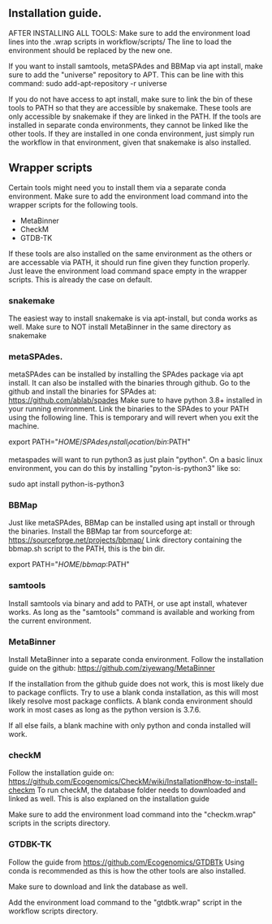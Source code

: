 ## Installation guide.

AFTER INSTALLING ALL TOOLS:
Make sure to add the environment load lines into the .wrap scripts in workflow/scripts/
The line to load the environment should be replaced by the new one.

If you want to install samtools, metaSPAdes and BBMap via apt install, make sure to add the "universe" repository to APT.
This can be line with this command: sudo add-apt-repository -r universe

If you do not have access to apt install, make sure to link the bin of these tools to PATH so that they are accessible by snakemake.
These tools are only accessible by snakemake if they are linked in the PATH.
If the tools are installed in separate conda environments, they cannot be linked like the other tools.
If they are installed in one conda environment, just simply run the workflow in that environment, given that snakemake is also installed.

## Wrapper scripts
Certain tools might need you to install them via a separate conda environment.
Make sure to add the environment load command into the wrapper scripts for the following tools.

- MetaBinner
- CheckM
- GTDB-TK

If these tools are also installed on the same environment as the others or are accessable via PATH, it should run fine given they function properly.
Just leave the environment load command space empty in the wrapper scripts. This is already the case on default.

### snakemake
The easiest way to install snakemake is via apt-install, but conda works as well.
Make sure to NOT install MetaBinner in the same directory as snakemake

### metaSPAdes.
metaSPAdes can be installed by installing the SPAdes package via apt install.
It can also be installed with the binaries through github.
Go to the github and install the binaries for SPAdes at: https://github.com/ablab/spades
Make sure to have python 3.8+ installed in your running environment.
Link the binaries to the SPAdes to your PATH using the following line. This is temporary and will revert when you exit the machine.

export PATH="$HOME/SPAdes_install_location/bin:$PATH"

metaspades will want to run python3 as just plain "python".
On a basic linux environment, you can do this by installing "pyton-is-python3" like so:

sudo apt install python-is-python3

### BBMap
Just like metaSPAdes, BBMap can be installed using apt install or through the binaries.
Install the BBMap tar from sourceforge at: https://sourceforge.net/projects/bbmap/
Link directory containing the bbmap.sh script to the PATH, this is the bin dir.

export PATH="$HOME/bbmap:$PATH"

### samtools
Install samtools via binary and add to PATH, or use apt install, whatever works.
As long as the "samtools" command is available and working from the current environment.


### MetaBinner
Install MetaBinner into a separate conda environment.
Follow the installation guide on the github: https://github.com/ziyewang/MetaBinner

If the installation from the github guide does not work, this is most likely due to package conflicts.
Try to use a blank conda installation, as this will most likely resolve most package conflicts.
A blank conda environment should work in most cases as long as the python version is 3.7.6.

If all else fails, a blank machine with only python and conda installed will work.

### checkM
Follow the installation guide on: https://github.com/Ecogenomics/CheckM/wiki/Installation#how-to-install-checkm
To run checkM, the database folder needs to downloaded and linked as well.
This is also explaned on the installation guide

Make sure to add the environment load command into the "checkm.wrap" scripts in the scripts directory.

### GTDBK-TK
Follow the guide from https://github.com/Ecogenomics/GTDBTk
Using conda is recommended as this is how the other tools are also installed.

Make sure to download and link the database as well.

Add the environment load command to the "gtdbtk.wrap" script in the workflow scripts directory.

